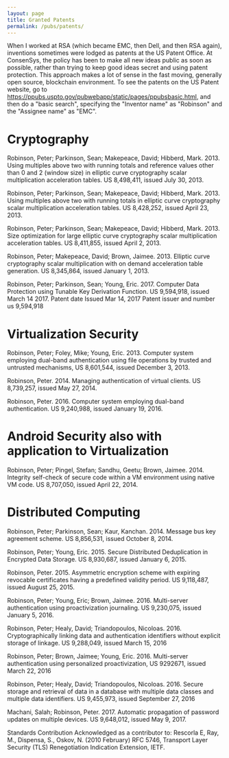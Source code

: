 ```yaml
---
layout: page
title: Granted Patents
permalink: /pubs/patents/
---
```


When I worked at RSA (which became EMC, then Dell, and then RSA again), inventions sometimes were lodged as patents at the US Patent Office. At ConsenSys, the policy has been to make all new ideas public as soon as possible, rather than trying to keep good ideas secret and using patent protection. This approach makes a lot of sense in the fast moving, generally open source, blockchain environment. To see the patents on the US Patent website, go to https://ppubs.uspto.gov/pubwebapp/static/pages/ppubsbasic.html, and then do a "basic search", specifying the "Inventor name" as "Robinson" and the "Assignee name" as "EMC".


# Cryptography
Robinson, Peter; Parkinson, Sean; Makepeace, David; Hibberd, Mark. 2013. Using multiples above two with running totals and reference values other than 0 and 2 (window size) in elliptic curve cryptography scalar multiplication acceleration tables. US 8,498,411, issued July 30, 2013.

Robinson, Peter; Parkinson, Sean; Makepeace, David; Hibberd, Mark. 2013. Using multiples above two with running totals in elliptic curve cryptography scalar multiplication acceleration tables. US 8,428,252, issued April 23, 2013.

Robinson, Peter; Parkinson, Sean; Makepeace, David; Hibberd, Mark. 2013. Size optimization for large elliptic curve cryptography scalar multiplication acceleration tables.
US 8,411,855, issued April 2, 2013.

Robinson, Peter; Makepeace, David; Brown, Jaimee. 2013. Elliptic curve cryptography scalar multiplication with on demand acceleration table generation. US 8,345,864, issued January 1, 2013.

Robinson, Peter; Parkinson, Sean; Young, Eric. 2017. Computer Data Protection using Tunable Key Derivation Function. US 9,594,918, issued March 14 2017.
Patent date Issued Mar 14, 2017  Patent issuer and number us 9,594,918


# Virtualization Security
Robinson, Peter; Foley, Mike; Young, Eric. 2013. Computer system employing dual-band authentication using file operations by trusted and untrusted mechanisms, US 8,601,544, issued December 3, 2013.

Robinson, Peter. 2014. Managing authentication of virtual clients. US 8,739,257, issued May 27, 2014.

Robinson, Peter. 2016. Computer system employing dual-band authentication. US 9,240,988, issued January 19, 2016.

# Android Security also with application to Virtualization
Robinson, Peter; Pingel, Stefan; Sandhu, Geetu; Brown, Jaimee. 2014. Integrity self-check of secure code within a VM environment using native VM code. US 8,707,050, issued April 22, 2014.

# Distributed Computing
Robinson, Peter; Parkinson, Sean; Kaur, Kanchan. 2014. Message bus key agreement scheme. US 8,856,531, issued October 8, 2014.

Robinson, Peter; Young, Eric. 2015. Secure Distributed Deduplication in Encrypted Data Storage. US 8,930,687, issued January 6, 2015.

Robinson, Peter. 2015. Asymmetric encryption scheme with expiring revocable certificates having a predefined validity period. US 9,118,487, issued August 25, 2015.

Robinson, Peter; Young, Eric; Brown, Jaimee. 2016. Multi-server authentication using proactivization journaling. US 9,230,075, issued January 5, 2016.

Robinson, Peter; Healy, David; Triandopoulos, Nicoloas. 2016. Cryptographically linking data and authentication identifiers without explicit storage of linkage. US 9,288,049, issued March 15, 2016

Robinson, Peter; Brown, Jaimee; Young, Eric. 2016. Multi-server authentication using personalized proactivization, US 9292671, issued March 22, 2016

Robinson, Peter; Healy, David; Triandopoulos, Nicoloas. 2016. Secure storage and retrieval of data in a database with multiple data classes and multiple data identifiers. US 9,455,973, issued September 27, 2016

Machani, Salah; Robinson, Peter. 2017. Automatic propagation of password updates on multiple devices. US 9,648,012, issued May 9, 2017.

Standards Contribution
Acknowledged as a contributor to:
Rescorla E, Ray, M., Dispensa, S., Oskov, N. (2010 February) RFC 5746, Transport Layer Security (TLS) Renegotiation Indication Extension, IETF. 


